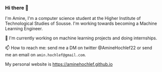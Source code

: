 ### Hi there 👋 

I'm Amine, I'm a computer science student at the Higher Institute of Technological Studies of Sousse. I'm working towards becoming a Machine Learning Engineer. 

🔭 I'm currently working on machine learning projects and doing internships.

📫 How to reach me: send me a DM on twitter @AmineHochlef22 or send me an email on `amin.hochlef@gmail.com`.

My personal website is https://aminehochlef.github.io

<!--
**andreaczhang/andreaczhang** is a ✨ _special_ ✨ repository because its `README.md` (this file) appears on your GitHub profile.

Here are some ideas to get you started:

- 🔭 I’m currently working on ...
- 🌱 I’m currently learning ...
- 👯 I’m looking to collaborate on ...
- 🤔 I’m looking for help with ...
- 💬 Ask me about ...
- 📫 How to reach me: ...
- 😄 Pronouns: ...
- ⚡ Fun fact: ...
-->
